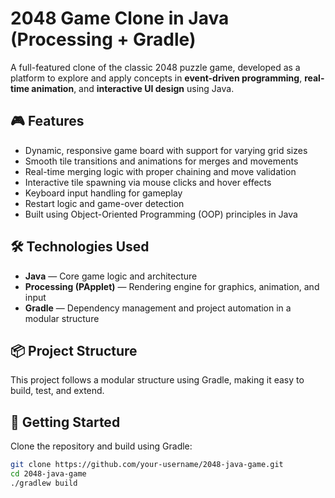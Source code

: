 # 2048 Game Clone in Java (Processing + Gradle)

A full-featured clone of the classic 2048 puzzle game, developed as a platform to explore and apply concepts in **event-driven programming**, **real-time animation**, and **interactive UI design** using Java.

## 🎮 Features

- Dynamic, responsive game board with support for varying grid sizes  
- Smooth tile transitions and animations for merges and movements  
- Real-time merging logic with proper chaining and move validation  
- Interactive tile spawning via mouse clicks and hover effects  
- Keyboard input handling for gameplay  
- Restart logic and game-over detection  
- Built using Object-Oriented Programming (OOP) principles in Java  

## 🛠️ Technologies Used

- **Java** — Core game logic and architecture  
- **Processing (PApplet)** — Rendering engine for graphics, animation, and input  
- **Gradle** — Dependency management and project automation in a modular structure  

## 📦 Project Structure

This project follows a modular structure using Gradle, making it easy to build, test, and extend.

## 🚀 Getting Started

Clone the repository and build using Gradle:

```bash
git clone https://github.com/your-username/2048-java-game.git
cd 2048-java-game
./gradlew build
